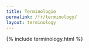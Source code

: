 ```yaml
---
title: Terminologie
permalink: /fr/terminology/
layout: terminology
---
```


{% include terminology.html %}
